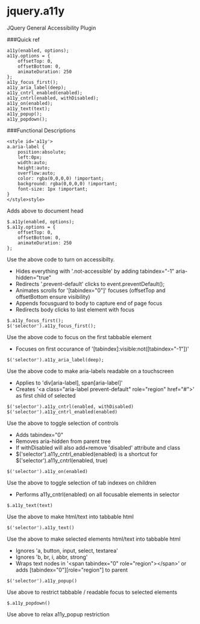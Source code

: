 jquery.a11y
============


JQuery General Accessibility Plugin  

###Quick ref
```
a11y(enabled, options);
a11y.options = {
	offsetTop: 0,
	offsetBottom: 0,
	animateDuration: 250
};
a11y_focus_first();
a11y_aria_label(deep);
a11y_cntrl_enabled(enabled);
a11y_cntrl(enabled, withDisabled);
a11y_on(enabled);
a11y_text(text);
a11y_popup();
a11y_popdown();
````
  
###Functional Descriptions
  
```
<style id='a11y'>
a.aria-label {
	position:absolute;
	left:0px;
	width:auto;
	height:auto;
	overflow:auto;
	color: rgba(0,0,0,0) !important;
	background: rgba(0,0,0,0) !important;
	font-size: 1px !important;
}
</style>style>

```
Adds above to document head  
  
  
```
$.a11y(enabled, options);
$.a11y.options = {
	offsetTop: 0,
	offsetBottom: 0,
	animateDuration: 250
};
```
Use the above code to turn on accessibilty.  
* Hides everything with '.not-accessible' by adding tabindex="-1" aria-hidden="true"  
* Redirects '.prevent-default' clicks to event.preventDefault();  
* Animates scrolls for '[tabindex="0"]' focuses (offsetTop and offsetBottom ensure visibility)  
* Appends focusguard to body to capture end of page focus  
* Redirects body clicks to last element with focus  
  
  

```
$.a11y_focus_first();
$('selector').a11y_focus_first();
```
Use the above code to focus on the first tabbable element   
* Focuses on first occurance of '[tabindex]:visible:not([tabindex="-1"])'  
  
  

```
$('selector').a11y_aria_label(deep);
```
Use the above code to make aria-labels readable on a touchscreen  
* Applies to 'div[aria-label], span[aria-label]'  
* Creates '&lt;a class="aria-label prevent-default" role="region" href="#"&gt;' as first child of selected  
  
  

```
$('selector').a11y_cntrl(enabled, withDisabled)
$('selector').a11y_cntrl_enabled(enabled)
```
Use the above to toggle selection of controls  
* Adds tabindex="0"  
* Removes aria-hidden from parent tree   
* If withDisabled will also add+remove 'disabled' attribute and class
* $('selector').a11y_cntrl_enabled(enabled) is a shortcut for $('selector').a11y_cntrl(enabled, true) 
  
  
```
$('selector').a11y_on(enabled)
```
Use the above to toggle selection of tab indexes on children  
* Performs a11y_cntrl(enabled) on all focusable elements in selector
  
  
  
  
  
```
$.a11y_text(text)
```
Use the above to make html/text into tabbable html  
  
    
```
$('selector').a11y_text()
```
Use the above to make selected elements html/text into tabbable html  
* Ignores 'a, button, input, select, textarea'  
* Ignores 'b, br, i, abbr, strong'  
* Wraps text nodes in '&lt;span tabindex="0" role="region"&gt;&lt;/span&gt;' or adds [tabindex="0"][role="region"] to parent    
  

```
$('selector').a11y_popup()
```
Use above to restrict tabbable / readable focus to selected elements  
  
  
```
$.a11y_popdown()
```
Use above to relax a11y_popup restriction  
  
    

